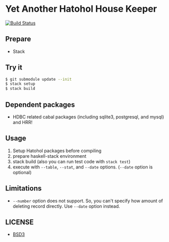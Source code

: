 Yet Another Hatohol House Keeper
===

[![Build Status](https://travis-ci.org/cosmo0920/ya-hatohol-house-keeper.svg?branch=master)](https://travis-ci.org/cosmo0920/ya-hatohol-house-keeper)

## Prepare

* Stack

## Try it

```bash
$ git submodule update --init
$ stack setup
$ stack build
```

## Dependent packages

* HDBC related cabal packages (including sqlite3, postgresql, and mysql) and HRR!

## Usage

1. Setup Hatohol packages before compiling
2. prepare haskell-stack environment
3. stack build (also you can run test code with `stack test`)
4. execute with `--table`, `--stat`, and `--date` options. (`--date` option is optional)

## Limitations

* `--number` option does not support. So, you can't specify how amount of deleting record directly. Use `--date` option instead.

## LICENSE

* [BSD3](LICENSE)
